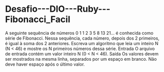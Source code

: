 # Desafio---DIO---Ruby---Fibonacci_Facil
A seguinte sequência de números 0 1 1 2 3 5 8 13 21... é conhecida como série  de Fibonacci. Nessa sequência, cada número, depois dos 2 primeiros, é igual à  soma dos 2 anteriores. Escreva um algoritmo que leia um inteiro N (N &lt; 46) e  mostre os N primeiros números dessa série.    Entrada    O arquivo de entrada contém um valor inteiro N (0 &lt; N &lt; 46).    Saída    Os valores devem ser mostrados na mesma linha, separados por um espaço em  branco. Não deve haver espaço após o último valor.
